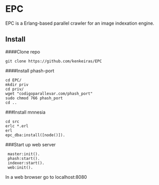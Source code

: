 EPC
===

EPC is a Erlang-based parallel crawler for an image indexation engine.


Install
-------

####Clone repo

    git clone https://github.com/kenkeiras/EPC
     
####Install phash-port

    cd EPC/
    mkdir priv
    cd priv/
    wget "codigoparallevar.com/phash_port"
    sudo chmod 766 phash_port
    cd ..

###Install mnnesia

    cd src
    erlc *.erl
    erl
    epc_dba:install([node()]).
    

###Start up web server

     master:init().
     phash:start().
     indexer:start().
     web:init().

In a web browser go to localhost:8080


